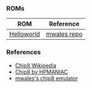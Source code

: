 ### ROMs

|ROM|Reference|
|---|---|
|[Helloworld](test/helloworld)|[mwales repo](https://github.com/mwales/chip8/blob/master/customRom/helloworld.md)|

### References

- [Chip8 Wikipedia](https://en.wikipedia.org/wiki/CHIP-8)
- [Chip8 by HPMANIAC](https://web.archive.org/web/20140825173007/http://vanbeveren.byethost13.com/stuff/CHIP8.pdf)
- [mwales's chip8 emulator](https://github.com/mwales/chip8/tree/master)
